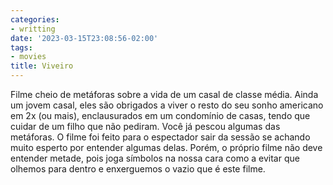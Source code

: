```yaml
---
categories:
- writting
date: '2023-03-15T23:08:56-02:00'
tags:
- movies
title: Viveiro
---
```


Filme cheio de metáforas sobre a vida de um casal de classe média. Ainda um jovem casal, eles são obrigados a viver o resto do seu sonho americano em 2x (ou mais), enclausurados em um condomínio de casas, tendo que cuidar de um filho que não pediram. Você já pescou algumas das metáforas. O filme foi feito para o espectador sair da sessão se achando muito esperto por entender algumas delas. Porém, o próprio filme não deve entender metade, pois joga símbolos na nossa cara como a evitar que olhemos para dentro e enxerguemos o vazio que é este filme.
